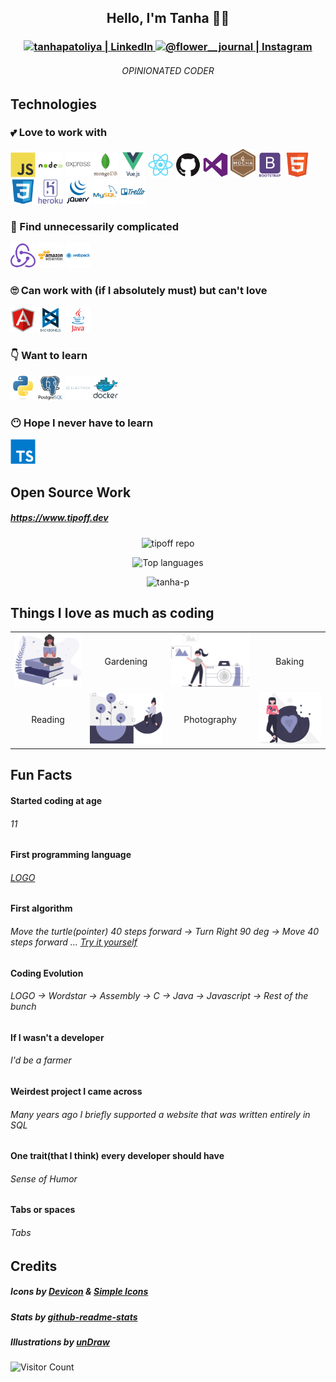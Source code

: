 <h2 align="center">Hello, I'm Tanha 👋🏽 </h2>
<h3 align="center">
  <a href="https://www.linkedin.com/in/tanhapatoliya/" >
    <img  alt="tanhapatoliya | LinkedIn" width="22px" src="https://cdn.jsdelivr.net/npm/simple-icons@v3/icons/linkedin.svg" />
  </a>
  <a href="https://www.instagram.com/flower__journal/" >
    <img  alt="@flower__journal | Instagram" width="22px" src="https://cdn.jsdelivr.net/npm/simple-icons@v3/icons/instagram.svg" />
  </a>
</h3>

<h6 align="center">OPINIONATED CODER</h6>
<h2>Technologies</h2>
<h3>💕 Love to work with</h3>
<p>
  <img width="40px" src="https://github.com/tanha-p/tanha-p/blob/main/img/icons/javascript-original.svg"   />
  <img width="40px" src="https://github.com/tanha-p/tanha-p/blob/main/img/icons/nodejs-original-wordmark.svg"  />
  <img width="40px" src="https://github.com/tanha-p/tanha-p/blob/main/img/icons/express-original-wordmark.svg" />
  <img width="40px" src="https://github.com/tanha-p/tanha-p/blob/main/img/icons/mongodb-original-wordmark.svg" />
  <img width="40px" src="https://github.com/tanha-p/tanha-p/blob/main/img/icons/vuejs-original-wordmark.svg" />
  <img width="40px" src="https://github.com/tanha-p/tanha-p/blob/main/img/icons/react-original.svg" />
  <img width="40px" src="https://github.com/tanha-p/tanha-p/blob/main/img/icons/github-original.svg" />
  <img width="40px" src="https://github.com/tanha-p/tanha-p/blob/main/img/icons/visualstudio-plain.svg" />
  <img width="40px" src="https://github.com/tanha-p/tanha-p/blob/main/img/icons/mocha-plain.svg" />
  <img width="40px" src="https://github.com/tanha-p/tanha-p/blob/main/img/icons/bootstrap-plain-wordmark.svg" />
  <img width="40px" src="https://github.com/tanha-p/tanha-p/blob/main/img/icons/html5-original.svg" />
  <img width="40px" src="https://github.com/tanha-p/tanha-p/blob/main/img/icons/css3-original.svg" />
  <img width="40px" src="https://github.com/tanha-p/tanha-p/blob/main/img/icons/heroku-original-wordmark.svg" />
  <img width="40px" src="https://github.com/tanha-p/tanha-p/blob/main/img/icons/jquery-original-wordmark.svg" />
  <img width="40px" src="https://github.com/tanha-p/tanha-p/blob/main/img/icons/mysql-original-wordmark.svg" />
  <img width="40px" src="https://github.com/tanha-p/tanha-p/blob/main/img/icons/trello-plain-wordmark.svg" />
</p>

<h3>🤔 Find unnecessarily complicated</h3>
<p>
  <img width="40px" src="https://github.com/tanha-p/tanha-p/blob/main/img/icons/redux-original.svg" />
  <img width="40px" src="https://github.com/tanha-p/tanha-p/blob/main/img/icons/amazonwebservices-original-wordmark.svg" />
  <img width="40px" src="https://github.com/tanha-p/tanha-p/blob/main/img/icons/webpack-original-wordmark.svg" />
</p>

<h3>🙄 Can work with (if I absolutely must) but can't love</h3>
<p>
  <img width="40px" src="https://github.com/tanha-p/tanha-p/blob/main/img/icons/angularjs-original.svg" />
  <img width="40px" src="https://github.com/tanha-p/tanha-p/blob/main/img/icons/backbonejs-original-wordmark.svg" />
  <img width="40px" src="https://github.com/tanha-p/tanha-p/blob/main/img/icons/java-original-wordmark.svg" />
</p>

<h3>👇 Want to learn</h3>
<p>
  <img width="40px" src="https://github.com/tanha-p/tanha-p/blob/main/img/icons/python-original.svg" />
  <img width="40px" src="https://github.com/tanha-p/tanha-p/blob/main/img/icons/postgresql-original-wordmark.svg" />
  <img width="40px" src="https://github.com/tanha-p/tanha-p/blob/main/img/icons/electron-original-wordmark.svg" />
  <img width="40px" src="https://github.com/tanha-p/tanha-p/blob/main/img/icons/docker-original-wordmark.svg" />
</p>

<h3>😶 Hope I never have to learn</h3>
<p>
  <img width="40px" src="https://github.com/tanha-p/tanha-p/blob/main/img/icons/typescript-original.svg" />
</p>



<h2>Open Source Work</h2>

<h5><a href="https://www.tipoff.dev">https://www.tipoff.dev</a></h5>

<p align="center">
  <img src="https://github-readme-stats.vercel.app/api/pin/?username=tanha-p&repo=tipoff" alt="tipoff repo" /> 
</p>

<p align="center">
  <img src="https://github-readme-stats.vercel.app/api/top-langs/?username=tanha-p&&layout=compact" alt="Top languages" />
</p>

<p align="center">
  <img src="https://github-readme-stats.vercel.app/api?username=tanha-p&show_icons=true&hide=prs,issues,contribs" alt="tanha-p" /> 
</p>


<h2>Things I love as much as coding</h2>
<table align="center">
  <tr>
    <td valign="center" align="center"><img width="200px" src="https://github.com/tanha-p/tanha-p/blob/main/img/illustrations/undraw_book_lover_mkck.svg" /></td>
    <td valign="center" align="center">Gardening</td>
    <td valign="center" align="center"><img width="200px" src="https://github.com/tanha-p/tanha-p/blob/main/img/illustrations/undraw_Camera_re_cnp4.svg" /></td>
    <td valign="center" align="center">Baking</td>
  </tr>
  <tr>
    <td valign="center" align="center">Reading</td>
    <td valign="center" align="center"><img width="200px" src="https://github.com/tanha-p/tanha-p/blob/main/img/illustrations/undraw_flowers_vx06.svg" /></td>
    <td valign="center" align="center">Photography</td>
    <td valign="center" align="center"><img width="200px" src="https://github.com/tanha-p/tanha-p/blob/main/img/illustrations/undraw_cookie_love_ulvn.svg" /></td>
  </tr>
 </table>

<h2>Fun Facts</h2>

<h4>Started coding at age </h4>
<h6>11</h6>

<h4>First programming language</h4>
<h6><a href="https://en.wikipedia.org/wiki/Logo_%28programming_language%29">LOGO</a></h6>

<h4>First algorithm</h4>
<h6>Move the turtle(pointer) 40 steps forward -> Turn Right 90 deg -> Move 40 steps forward ... <a href="https://www.calormen.com/jslogo/">Try it yourself</a></h6>

<h4>Coding Evolution</h4>
<h6>LOGO -> Wordstar -> Assembly -> C -> Java -> Javascript -> Rest of the bunch</h6>

<h4>If I wasn't a developer</h4>
<h6>I'd be a farmer</h6>

<h4>Weirdest project I came across</h4>
<h6>Many years ago I briefly supported a website that was written entirely in SQL</h6>

<h4>One trait(that I think) every developer should have</h4>
<h6>Sense of Humor</h6>

<h4>Tabs or spaces</h4>
<h6>Tabs</h6>

<h2>Credits</h2>
<h5>Icons by <a href="https://devicon.dev/">Devicon</a> & <a href="https://simpleicons.org/">Simple Icons</a></h5>
<h5>Stats by <a href="https://github.com/anuraghazra/github-readme-stats">github-readme-stats</a>
<h5>Illustrations by <a href="https://undraw.co/">unDraw</a></h5>
  
  ![Visitor Count](https://profile-counter.glitch.me/tanha-p/count.svg)
